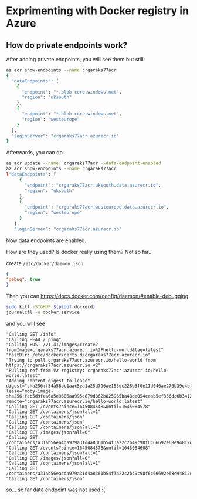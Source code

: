 # Exprimenting with Docker registry in Azure

## How do private endpoints work?
After adding private endpoints, you will see them but still:

```bash
az acr show-endpoints --name crgaraks77acr
{
  "dataEndpoints": [
    {
      "endpoint": "*.blob.core.windows.net",
      "region": "uksouth"
    },
    {
      "endpoint": "*.blob.core.windows.net",
      "region": "westeurope"
    }
  ],
  "loginServer": "crgaraks77acr.azurecr.io"
}
```

Afterwards, you can do

```bash
az acr update --name  crgaraks77acr --data-endpoint-enabled
az acr show-endpoints --name crgaraks77acr
}"dataEndpoints": [
     {
       "endpoint": "crgaraks77acr.uksouth.data.azurecr.io",
       "region": "uksouth"
     },
     {
       "endpoint": "crgaraks77acr.westeurope.data.azurecr.io",
       "region": "westeurope"
     }
   ],
   "loginServer": "crgaraks77acr.azurecr.io"
```

Now data endpoints are enabled.

How are they used? Is docker really using them? 
Not so far...

create `/etc/docker/daemon.json `
```json
{
"debug": true
}
```

Then you can 
https://docs.docker.com/config/daemon/#enable-debugging

```bash
sudo kill -SIGHUP $(pidof dockerd)
journalctl -u docker.service
```

and you will see
```
"Calling GET /info"
"Calling HEAD /_ping"
"Calling POST /v1.41/images/create?fromImage=crgaraks77acr.azurecr.io%2Fhello-world&tag=latest"
"hostDir: /etc/docker/certs.d/crgaraks77acr.azurecr.io"
"Trying to pull crgaraks77acr.azurecr.io/hello-world from https://crgaraks77acr.azurecr.io v2"
"Pulling ref from V2 registry: crgaraks77acr.azurecr.io/hello-world:latest"
"Adding content digest to lease" digest="sha256:f54a58bc1aac5ea1a25d796ae155dc228b3f0e11d046ae276b39c4bf2f13d8c4" lease="moby-image-sha256:feb5d9fea6a5e9606aa995e879d862b825965ba48de054caab5ef356dc6b3412" remote="crgaraks77acr.azurecr.io/hello-world:latest"
"Calling GET /events?since=1645084548&until=1645084578"
"Calling GET /containers/json?all=1"
"Calling GET /containers/json"
"Calling GET /containers/json"
"Calling GET /containers/json?all=1"
"Calling GET /images/json?all=0"
"Calling GET /containers/a31ab56ea4da979a31d4a8361b54f3a22c2b49c98f6c66692e68e94812dd27db/json"
"Calling GET /events?since=1645084578&until=1645084608"
"Calling GET /containers/json?all=1"
"Calling GET /images/json?all=0"
"Calling GET /containers/json?all=1"
"Calling GET /containers/a31ab56ea4da979a31d4a8361b54f3a22c2b49c98f6c66692e68e94812dd27db/json"
"Calling GET /containers/json"
```


so... so far data endpoint was not used :(

